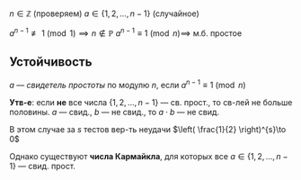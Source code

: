 $n \in \mathbb{Z}$ (проверяем)
$a \in \{ 1, 2, \dots, n-1 \}$ (случайное)

$a^{n-1} \not\equiv 1 \pmod{1} \implies n \notin \mathbb{P}$
$a^{n-1}\equiv1\pmod{n} \implies$ м.б. простое

## Устойчивость

$a$ — *свидетель простоты* по модулю $n$, если $a ^{ n-1}\equiv 1 \pmod{n}$

**Утв-е**: если **не** все числа $\{ 1, 2, \dots, n-1 \}$ — св. прост., то св-лей не больше половины. 
	$a$ — свид., $b$ — не свид., то $a\cdot b$ — не свид.

В этом случае за $s$ тестов вер-ть неудачи $\left( \frac{1}{2} \right)^{s}\to 0$

Однако существуют **числа Кармайкла**, для которых все $a \in \{ 1, 2, \dots, n-1 \}$ — свид. прост.
